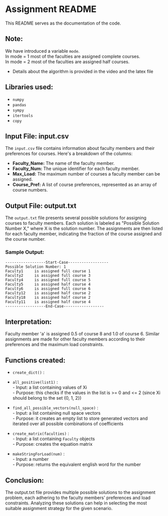 # Assignment README

This README serves as the documentation of the code.  

## Note:
We have introduced a variable `mode`.   
In mode = 1 most of the faculties are assigned complete courses.  
In mode = 2 most of the faculties are assigned half courses.  
- Details about the algorithm is provided in the video and the latex file

## Libraries used:    
- `numpy`  
- `pandas`  
- `sympy`  
- `itertools`  
- `copy`  

## Input File: input.csv

The `input.csv` file contains information about faculty members and their preferences for courses. Here's a breakdown of the columns:

- **Faculty_Name:** The name of the faculty member.
- **Faculty_Num:** The unique identifier for each faculty member.
- **Max_Load:** The maximum number of courses a faculty member can be assigned.
- **Course_Pref:** A list of course preferences, represented as an array of course numbers.

## Output File: output.txt

The `output.txt` file presents several possible solutions for assigning courses to faculty members. Each solution is labeled as "Possible Solution Number X," where X is the solution number. The assignments are then listed for each faculty member, indicating the fraction of the course assigned and the course number.

### Sample Output:

```plaintext
------------------Start-Case------------------
Possible Solution Number: 1
Faculty1	 is assigned full course 1 
Faculty2	 is assigned full course 3 
Faculty4	 is assigned full course 5 
Faculty5	 is assigned half course 4 
Faculty6	 is assigned full course 6 
Faculty12	 is assigned half course 2 
Faculty18	 is assigned half course 2 
Faculty11	 is assigned half course 4 
------------------End-Case------------------
```

## Interpretation:

Faculty member 'a' is assigned 0.5 of course 8 and 1.0 of course 6.
Similar assignments are made for other faculty members according to their preferences and the maximum load constraints.

## Functions created:

- `create_dict()` :

- `all_positive(list1)` :  
            - Input: a list containing values of Xi  
            - Purpose: this checks if the values in the list is >= 0 and <= 2 (since Xi should belong to the set {0, 1, 2})
- `find_all_possible_vectors(null_space)` :  
            - Input: a list containing null space vectors  
            - Purpose: it creates an empty list to store generated vectors and iterated over all possible combinations of coefficients

  
- `create_matrix(faculties)` :  
            - Input: a list containing `Faculty` objects  
            - Purpose: creates the equation matrix

- `makeStringForLoad(num)` :  
            - Input: a number  
            - Purpose: returns the equivalent english word for the number   

## Conclusion:

The output.txt file provides multiple possible solutions to the assignment problem, each adhering to the faculty members' preferences and load constraints. Analyzing these solutions can help in selecting the most suitable assignment strategy for the given scenario.
